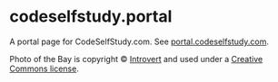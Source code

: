 # codeselfstudy.portal

A portal page for CodeSelfStudy.com. See [portal.codeselfstudy.com](http://portal.codeselfstudy.com/).

Photo of the Bay is copyright © [Introvert](http://commons.wikimedia.org/wiki/File:Berkeley-downtown-Bay-bridge-SF-in-back-from-Lab.jpg) and used under a [Creative Commons license](http://creativecommons.org/licenses/by-sa/2.5/deed.en).
